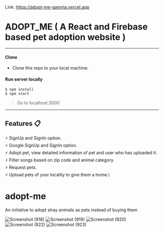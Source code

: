 Link: https://adopt-me-gamma.vercel.app

# ADOPT_ME ( A React and Firebase based pet adoption website )
----



#### Clone

- Clone this repo to your local machine.

#### Run server locally

```shell
$ npm install
$ npm start
```
> Go to localhost:3000

---

## Features 📋
⚡️ SignUp and SignIn option.\
⚡️ Google SignUp and SignIn option.\
⚡️ Adopt pet, view detailed information of pet and user who has uploaded it.\
⚡️ Filter songs based on zip code and animal category.\
⚡️ Request pets.\
⚡️ Upload pets of your locality to give them a home.\




# adopt-me
An initiative to adopt stray animals as pets instead of buying them

![Screenshot (918)](https://user-images.githubusercontent.com/77433607/230284292-10f53140-f3ce-4119-bd27-1168b1868173.png)
![Screenshot (919)](https://user-images.githubusercontent.com/77433607/230284297-06c8b64d-c06f-40aa-a72d-0aac888e35b0.png)
![Screenshot (920)](https://user-images.githubusercontent.com/77433607/230284305-4b6262da-2593-4c50-9f6c-b237adedac16.png)
![Screenshot (922)](https://user-images.githubusercontent.com/77433607/230284310-4aceb940-6340-4f6b-956f-84a8467a8438.png)
![Screenshot (923)](https://user-images.githubusercontent.com/77433607/230284314-bed024b9-b7b6-4093-9d8f-c5600f38cf27.png)
